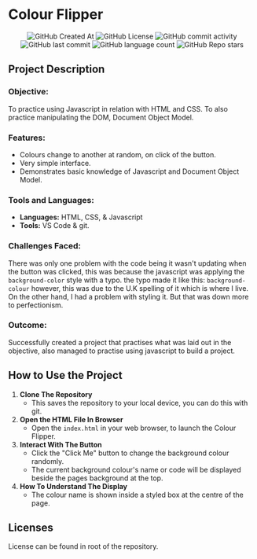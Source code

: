 # Colour Flipper

<div align="center">

<img alt="GitHub Created At" src="https://img.shields.io/github/created-at/KieranPritchard/Colour-Flipper">

<img alt="GitHub License" src="https://img.shields.io/github/license/KieranPritchard/Colour-Flipper">

<img alt="GitHub commit activity" src="https://img.shields.io/github/commit-activity/t/KieranPritchard/Colour-Flipper">

<img alt="GitHub last commit" src="https://img.shields.io/github/last-commit/KieranPritchard/Colour-Flipper">

<img alt="GitHub language count" src="https://img.shields.io/github/languages/count/KieranPritchard/Colour-Flipper">

<img alt="GitHub Repo stars" src="https://img.shields.io/github/stars/KieranPritchard/Colour-Flipper">

</div>

## Project Description
### Objective:
To practice using Javascript in relation with HTML and CSS. To also practice manipulating the DOM, Document Object Model.
### Features:
* Colours change to another at random, on click of the button.
* Very simple interface.
* Demonstrates basic knowledge of Javascript and Document Object Model.
### Tools and Languages:
* **Languages:** HTML, CSS, & Javascript
* **Tools:** VS Code & git.
### Challenges Faced:
There was only one problem with the code being it wasn't updating when the button was clicked, this was because the javascript was applying the `background-color` style with a typo. the typo made it like this: `background-colour` however, this was due to the U.K spelling of it which is where I live.  On the other hand, I had a problem with styling it. But that was down more to perfectionism.
### Outcome:
Successfully created a project that practises what was laid out in the objective, also managed to practise using javascript to build a project.
## How to Use the Project
1. **Clone The Repository**
	* This saves the repository to your local device, you can do this with git.
2. **Open the HTML File In Browser**
	* Open the `index.html` in your web browser, to launch the Colour Flipper.
3. **Interact With The Button**
	* Click the "Click Me" button to change the background colour randomly.
	* The current background colour's name or code will be displayed beside the pages background at the top.
4. **How To Understand The Display**
	* The colour name is shown inside a styled box at the centre of the page.
## Licenses
License can be found in root of the repository.
